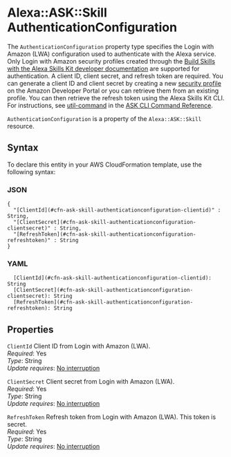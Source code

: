 # Alexa::ASK::Skill AuthenticationConfiguration<a name="aws-properties-ask-skill-authenticationconfiguration"></a>

The `AuthenticationConfiguration` property type specifies the Login with Amazon \(LWA\) configuration used to authenticate with the Alexa service\. Only Login with Amazon security profiles created through the [Build Skills with the Alexa Skills Kit developer documentation](https://developer.amazon.com/docs/ask-overviews/build-skills-with-the-alexa-skills-kit.html) are supported for authentication\. A client ID, client secret, and refresh token are required\. You can generate a client ID and client secret by creating a new [security profile](https://developer.amazon.com/lwa/sp/create-security-profile.html) on the Amazon Developer Portal or you can retrieve them from an existing profile\. You can then retrieve the refresh token using the Alexa Skills Kit CLI\. For instructions, see [util\-command](https://developer.amazon.com/docs/smapi/ask-cli-command-reference.html#util-command) in the [ASK CLI Command Reference](https://developer.amazon.com/docs/smapi/ask-cli-command-reference.html)\.

`AuthenticationConfiguration` is a property of the `Alexa::ASK::Skill` resource\.

## Syntax<a name="aws-properties-ask-skill-authenticationconfiguration-syntax"></a>

To declare this entity in your AWS CloudFormation template, use the following syntax:

### JSON<a name="aws-properties-ask-skill-authenticationconfiguration-syntax.json"></a>

```
{
  "[ClientId](#cfn-ask-skill-authenticationconfiguration-clientid)" : String,
  "[ClientSecret](#cfn-ask-skill-authenticationconfiguration-clientsecret)" : String,
  "[RefreshToken](#cfn-ask-skill-authenticationconfiguration-refreshtoken)" : String
}
```

### YAML<a name="aws-properties-ask-skill-authenticationconfiguration-syntax.yaml"></a>

```
  [ClientId](#cfn-ask-skill-authenticationconfiguration-clientid): String
  [ClientSecret](#cfn-ask-skill-authenticationconfiguration-clientsecret): String
  [RefreshToken](#cfn-ask-skill-authenticationconfiguration-refreshtoken): String
```

## Properties<a name="aws-properties-ask-skill-authenticationconfiguration-properties"></a>

`ClientId` <a name="cfn-ask-skill-authenticationconfiguration-clientid"></a>
Client ID from Login with Amazon \(LWA\)\.  
_Required_: Yes  
_Type_: String  
_Update requires_: [No interruption](https://docs.aws.amazon.com/AWSCloudFormation/latest/UserGuide/using-cfn-updating-stacks-update-behaviors.html#update-no-interrupt)

`ClientSecret` <a name="cfn-ask-skill-authenticationconfiguration-clientsecret"></a>
Client secret from Login with Amazon \(LWA\)\.  
_Required_: Yes  
_Type_: String  
_Update requires_: [No interruption](https://docs.aws.amazon.com/AWSCloudFormation/latest/UserGuide/using-cfn-updating-stacks-update-behaviors.html#update-no-interrupt)

`RefreshToken` <a name="cfn-ask-skill-authenticationconfiguration-refreshtoken"></a>
Refresh token from Login with Amazon \(LWA\)\. This token is secret\.  
_Required_: Yes  
_Type_: String  
_Update requires_: [No interruption](https://docs.aws.amazon.com/AWSCloudFormation/latest/UserGuide/using-cfn-updating-stacks-update-behaviors.html#update-no-interrupt)
